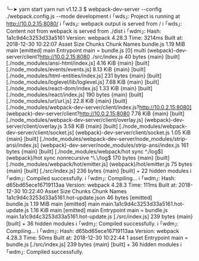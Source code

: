 ╰─➤  yarn start
yarn run v1.12.3
$ webpack-dev-server --config ./webpack.config.js --mode development
ℹ ｢wds｣: Project is running at http://10.0.2.15:8080/
ℹ ｢wds｣: webpack output is served from /
ℹ ｢wds｣: Content not from webpack is served from ./dist
ℹ ｢wdm｣: Hash: 1a1c9d4c3253d33a5161
Version: webpack 4.28.3
Time: 3214ms
Built at: 2018-12-30 10:22:07
    Asset      Size  Chunks             Chunk Names
bundle.js  1.19 MiB    main  [emitted]  main
Entrypoint main = bundle.js
[0] multi (webpack)-dev-server/client?http://10.0.2.15:8080 ./src/index.js 40 bytes {main} [built]
[./node_modules/ansi-html/index.js] 4.16 KiB {main} [built]
[./node_modules/events/events.js] 8.13 KiB {main} [built]
[./node_modules/html-entities/index.js] 231 bytes {main} [built]
[./node_modules/loglevel/lib/loglevel.js] 7.68 KiB {main} [built]
[./node_modules/react-dom/index.js] 1.33 KiB {main} [built]
[./node_modules/react/index.js] 190 bytes {main} [built]
[./node_modules/url/url.js] 22.8 KiB {main} [built]
[./node_modules/webpack-dev-server/client/index.js?http://10.0.2.15:8080] (webpack)-dev-server/client?http://10.0.2.15:8080 7.78 KiB {main} [built]
[./node_modules/webpack-dev-server/client/overlay.js] (webpack)-dev-server/client/overlay.js 3.58 KiB {main} [built]
[./node_modules/webpack-dev-server/client/socket.js] (webpack)-dev-server/client/socket.js 1.05 KiB {main} [built]
[./node_modules/webpack-dev-server/node_modules/strip-ansi/index.js] (webpack)-dev-server/node_modules/strip-ansi/index.js 161 bytes {main} [built]
[./node_modules/webpack/hot sync ^\.\/log$] (webpack)/hot sync nonrecursive ^\.\/log$ 170 bytes {main} [built]
[./node_modules/webpack/hot/emitter.js] (webpack)/hot/emitter.js 75 bytes {main} [built]
[./src/index.js] 236 bytes {main} [built]
    + 22 hidden modules
ℹ ｢wdm｣: Compiled successfully.
ℹ ｢wdm｣: Compiling...
ℹ ｢wdm｣: Hash: d65bd65ece16719113aa
Version: webpack 4.28.3
Time: 111ms
Built at: 2018-12-30 10:22:40
                                  Asset      Size  Chunks             Chunk Names
   1a1c9d4c3253d33a5161.hot-update.json  46 bytes          [emitted]  
                              bundle.js  1.19 MiB    main  [emitted]  main
main.1a1c9d4c3253d33a5161.hot-update.js  1.16 KiB    main  [emitted]  main
Entrypoint main = bundle.js main.1a1c9d4c3253d33a5161.hot-update.js
[./src/index.js] 239 bytes {main} [built]
    + 36 hidden modules
ℹ ｢wdm｣: Compiled successfully.
ℹ ｢wdm｣: Compiling...
ℹ ｢wdm｣: Hash: d65bd65ece16719113aa
Version: webpack 4.28.3
Time: 50ms
Built at: 2018-12-30 10:22:44
 1 asset
Entrypoint main = bundle.js
[./src/index.js] 239 bytes {main} [built]
    + 36 hidden modules
ℹ ｢wdm｣: Compiled successfully.



